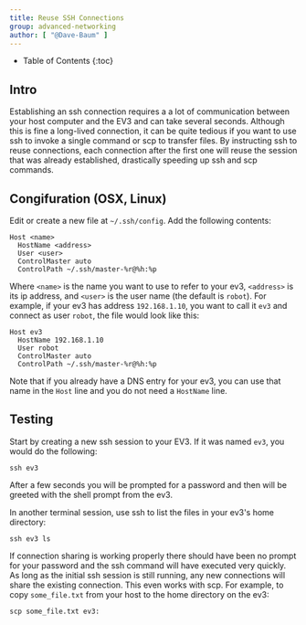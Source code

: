 ```yaml
---
title: Reuse SSH Connections
group: advanced-networking
author: [ "@Dave-Baum" ]
---
```


* Table of Contents
{:toc}

## Intro

Establishing an ssh connection requires a a lot of communication between your host computer
and the EV3 and can take several seconds.  Although this is fine a long-lived connection,
it can be quite tedious if you want to use ssh to invoke a single command or scp to transfer
files.  By instructing ssh to reuse connections, each connection after the first one will
reuse the session that was already established, drastically speeding up ssh and scp commands.

## Congifuration (OSX, Linux)

Edit or create a new file at `~/.ssh/config`.  Add the following contents:

    Host <name>
      HostName <address>
      User <user>
      ControlMaster auto
      ControlPath ~/.ssh/master-%r@%h:%p

Where `<name>` is the name you want to use to refer to your ev3, `<address>` is its ip address, and `<user>` is
the user name (the default is `robot`).  For example, if your ev3 has address `192.168.1.10`, you want to
call it `ev3` and connect as user `robot`, the file would look like this:

    Host ev3
      HostName 192.168.1.10
      User robot
      ControlMaster auto
      ControlPath ~/.ssh/master-%r@%h:%p

Note that if you already have a DNS entry for your ev3, you can use that name in the `Host` line and you do
not need a `HostName` line.

## Testing

Start by creating a new ssh session to your EV3.  If it was named `ev3`, you would do the following:

    ssh ev3

After a few seconds you will be prompted for a password and then will be greeted with the shell
prompt from the ev3.

In another terminal session, use ssh to list the files in your ev3's home directory:

    ssh ev3 ls

If connection sharing is working properly there should have been no prompt for your password and
the ssh command will have executed very quickly.  As long as the initial ssh session is still running,
any new connections will share the existing connection.  This even works with scp.  For example,
to copy `some_file.txt` from your host to the home directory on the ev3:

    scp some_file.txt ev3:
